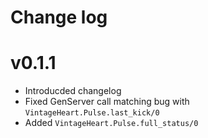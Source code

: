 # Change log

# v0.1.1
* Introducded changelog
* Fixed GenServer call matching bug with `VintageHeart.Pulse.last_kick/0`
* Added `VintageHeart.Pulse.full_status/0`